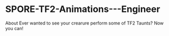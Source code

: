 # SPORE-TF2-Animations---Engineer
 About Ever wanted to see your crearure perform some of TF2 Taunts? Now you can!
